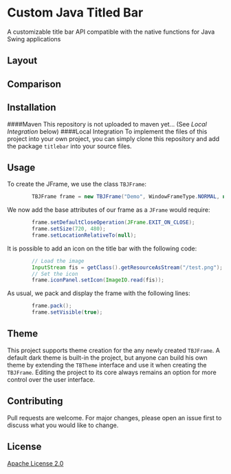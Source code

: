 # Custom Java Titled Bar
A customizable title bar API compatible with the native functions for Java Swing applications

## Layout

## Comparison

## Installation

####Maven
This repository is not uploaded to maven yet... (See _Local Integration_ below)
####Local Integration
To implement the files of this project into your own project, you can simply clone this repository and add the package `titlebar` into your source files.

## Usage

To create the JFrame, we use the class `TBJFrame`:
```java
        TBJFrame frame = new TBJFrame("Demo", WindowFrameType.NORMAL, new DarkTBTheme());
```
We now add the base attributes of our frame as a `JFrame` would require:
```java
        frame.setDefaultCloseOperation(JFrame.EXIT_ON_CLOSE);
        frame.setSize(720, 480);
        frame.setLocationRelativeTo(null);
```
It is possible to add an icon on the title bar with the following code:
```java
		// Load the image
        InputStream fis = getClass().getResourceAsStream("/test.png");
		// Set the icon
        frame.iconPanel.setIcon(ImageIO.read(fis));
```

As usual, we pack and display the frame with the following lines:
```java
		frame.pack();
		frame.setVisible(true);
```

## Theme
This project supports theme creation for the any newly created `TBJFrame`.
A default dark theme is built-in the project, but anyone can build his own theme by extending the `TBTheme` interface and use it when creating the `TBJFrame`. Editing the project to its core always remains an option for more control over the user interface. 

## Contributing
Pull requests are welcome. For major changes, please open an issue first to discuss what you would like to change.

## License
[Apache License 2.0](https://choosealicense.com/licenses/apache-2.0/)
